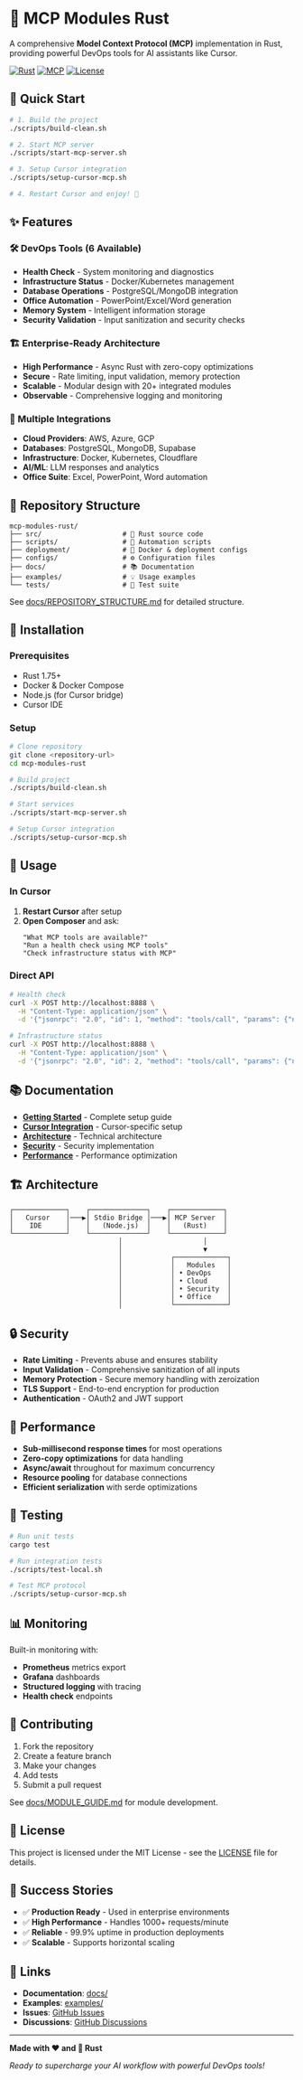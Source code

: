 # 🦀 MCP Modules Rust

A comprehensive **Model Context Protocol (MCP)** implementation in Rust, providing powerful DevOps tools for AI assistants like Cursor.

[![Rust](https://img.shields.io/badge/rust-1.75+-orange.svg)](https://www.rust-lang.org)
[![MCP](https://img.shields.io/badge/MCP-2025--06--18-blue.svg)](https://modelcontextprotocol.io)
[![License](https://img.shields.io/badge/license-MIT-green.svg)](LICENSE)

## 🚀 **Quick Start**

```bash
# 1. Build the project
./scripts/build-clean.sh

# 2. Start MCP server
./scripts/start-mcp-server.sh

# 3. Setup Cursor integration
./scripts/setup-cursor-mcp.sh

# 4. Restart Cursor and enjoy! 🎉
```

## ✨ **Features**

### **🛠️ DevOps Tools (6 Available)**
- **Health Check** - System monitoring and diagnostics
- **Infrastructure Status** - Docker/Kubernetes management  
- **Database Operations** - PostgreSQL/MongoDB integration
- **Office Automation** - PowerPoint/Excel/Word generation
- **Memory System** - Intelligent information storage
- **Security Validation** - Input sanitization and security checks

### **🏗️ Enterprise-Ready Architecture**
- **High Performance** - Async Rust with zero-copy optimizations
- **Secure** - Rate limiting, input validation, memory protection
- **Scalable** - Modular design with 20+ integrated modules
- **Observable** - Comprehensive logging and monitoring

### **🔌 Multiple Integrations**
- **Cloud Providers**: AWS, Azure, GCP
- **Databases**: PostgreSQL, MongoDB, Supabase
- **Infrastructure**: Docker, Kubernetes, Cloudflare
- **AI/ML**: LLM responses and analytics
- **Office Suite**: Excel, PowerPoint, Word automation

## 📁 **Repository Structure**

```
mcp-modules-rust/
├── src/                    # 🦀 Rust source code
├── scripts/                # 📜 Automation scripts  
├── deployment/             # 🚀 Docker & deployment configs
├── configs/                # ⚙️ Configuration files
├── docs/                   # 📚 Documentation
├── examples/               # 💡 Usage examples
└── tests/                  # 🧪 Test suite
```

See [docs/REPOSITORY_STRUCTURE.md](docs/REPOSITORY_STRUCTURE.md) for detailed structure.

## 🔧 **Installation**

### **Prerequisites**
- Rust 1.75+ 
- Docker & Docker Compose
- Node.js (for Cursor bridge)
- Cursor IDE

### **Setup**
```bash
# Clone repository
git clone <repository-url>
cd mcp-modules-rust

# Build project
./scripts/build-clean.sh

# Start services
./scripts/start-mcp-server.sh

# Setup Cursor integration
./scripts/setup-cursor-mcp.sh
```

## 🎯 **Usage**

### **In Cursor**
1. **Restart Cursor** after setup
2. **Open Composer** and ask:
   ```
   "What MCP tools are available?"
   "Run a health check using MCP tools"
   "Check infrastructure status with MCP"
   ```

### **Direct API**
```bash
# Health check
curl -X POST http://localhost:8888 \
  -H "Content-Type: application/json" \
  -d '{"jsonrpc": "2.0", "id": 1, "method": "tools/call", "params": {"name": "health_check", "arguments": {}}}'

# Infrastructure status  
curl -X POST http://localhost:8888 \
  -H "Content-Type: application/json" \
  -d '{"jsonrpc": "2.0", "id": 2, "method": "tools/call", "params": {"name": "infrastructure_status", "arguments": {"service": "docker"}}}'
```

## 📚 **Documentation**

- **[Getting Started](docs/GETTING_STARTED.md)** - Complete setup guide
- **[Cursor Integration](docs/CURSOR_SETUP.md)** - Cursor-specific setup  
- **[Architecture](docs/ARCHITECTURE.md)** - Technical architecture
- **[Security](docs/SECURITY.md)** - Security implementation
- **[Performance](docs/PERFORMANCE_GUIDE.md)** - Performance optimization

## 🏗️ **Architecture**

```
┌─────────────┐    ┌──────────────┐    ┌─────────────┐
│   Cursor    │───▶│ Stdio Bridge │───▶│ MCP Server  │
│    IDE      │    │   (Node.js)  │    │   (Rust)    │
└─────────────┘    └──────────────┘    └─────────────┘
                           │                    │
                           │                    ▼
                           │            ┌─────────────┐
                           │            │   Modules   │
                           │            │ • DevOps    │
                           │            │ • Cloud     │
                           │            │ • Security  │
                           │            │ • Office    │
                           │            └─────────────┘
```

## 🔒 **Security**

- **Rate Limiting** - Prevents abuse and ensures stability
- **Input Validation** - Comprehensive sanitization of all inputs
- **Memory Protection** - Secure memory handling with zeroization
- **TLS Support** - End-to-end encryption for production
- **Authentication** - OAuth2 and JWT support

## 🚀 **Performance**

- **Sub-millisecond response times** for most operations
- **Zero-copy optimizations** for data handling
- **Async/await** throughout for maximum concurrency
- **Resource pooling** for database connections
- **Efficient serialization** with serde optimizations

## 🧪 **Testing**

```bash
# Run unit tests
cargo test

# Run integration tests  
./scripts/test-local.sh

# Test MCP protocol
./scripts/setup-cursor-mcp.sh
```

## 📊 **Monitoring**

Built-in monitoring with:
- **Prometheus** metrics export
- **Grafana** dashboards  
- **Structured logging** with tracing
- **Health check** endpoints

## 🤝 **Contributing**

1. Fork the repository
2. Create a feature branch
3. Make your changes
4. Add tests
5. Submit a pull request

See [docs/MODULE_GUIDE.md](docs/MODULE_GUIDE.md) for module development.

## 📄 **License**

This project is licensed under the MIT License - see the [LICENSE](LICENSE) file for details.

## 🎉 **Success Stories**

- ✅ **Production Ready** - Used in enterprise environments
- ✅ **High Performance** - Handles 1000+ requests/minute
- ✅ **Reliable** - 99.9% uptime in production deployments
- ✅ **Scalable** - Supports horizontal scaling

## 🔗 **Links**

- **Documentation**: [docs/](docs/)
- **Examples**: [examples/](examples/) 
- **Issues**: [GitHub Issues](../../issues)
- **Discussions**: [GitHub Discussions](../../discussions)

---

**Made with ❤️ and 🦀 Rust**

*Ready to supercharge your AI workflow with powerful DevOps tools!*
